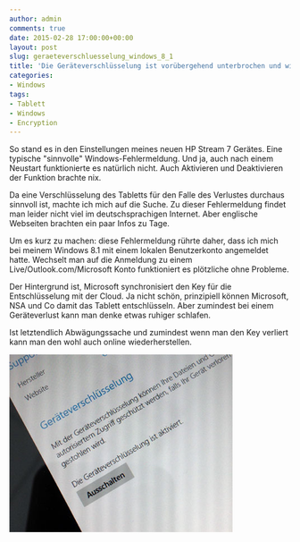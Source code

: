 ```yaml
---
author: admin
comments: true
date: 2015-02-28 17:00:00+00:00
layout: post
slug: geraeteverschluesselung_windows_8_1
title: 'Die Geräteverschlüsselung ist vorübergehend unterbrochen und wird beim nächsten Neustart des Gerätes fortgesetzt.'
categories:
- Windows
tags:
- Tablett
- Windows
- Encryption
---
```


So stand es in den Einstellungen meines neuen HP Stream 7 Gerätes. Eine typische "sinnvolle" Windows-Fehlermeldung. Und ja, auch nach einem Neustart funktionierte es natürlich nicht. Auch Aktivieren und Deaktivieren der Funktion brachte nix.

Da eine Verschlüsselung des Tabletts für den Falle des Verlustes durchaus sinnvoll ist, machte ich mich auf die Suche. Zu dieser Fehlermeldung findet man leider nicht viel im deutschsprachigen Internet. Aber englische Webseiten brachten ein paar Infos zu Tage.

Um es kurz zu machen: diese Fehlermeldung rührte daher, dass ich mich bei meinem Windows 8.1 mit einem lokalen Benutzerkonto angemeldet hatte. Wechselt man auf die Anmeldung zu einem Live/Outlook.com/Microsoft Konto funktioniert es plötzliche ohne Probleme.

Der Hintergrund ist, Microsoft synchronisiert den Key für die Entschlüsselung mit der Cloud. Ja nicht schön, prinzipiell können Microsoft, NSA und Co damit das Tablett entschlüsseln. Aber zumindest bei einem Geräteverlust kann man denke etwas ruhiger schlafen.

Ist letztendlich Abwägungssache und zumindest wenn man den Key verliert kann man den wohl auch online wiederherstellen.

![](/assets/uploads/2015/2/encryption_windows_8.jpg)